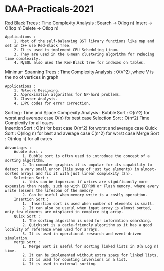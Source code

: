 # DAA-Practicals-2021
Red Black Trees : 
    Time Complexity Analysis :
        Search -> O(log n)
        Insert -> O(log n)
        Delete -> O(log n)
    
    Applications : 
        1. Most of the self-balancing BST library functions like map and set in C++ use Red-Black Tree.
        2. It is used to implement CPU Scheduling Linux. 
        3. They are used in the K-mean clustering algorithm for reducing time complexity.
        4. MySQL also uses the Red-Black tree for indexes on tables.


Minimum Spanning Trees : 
    Time Complexity Analysis : 
        O(V^2)  ,where V is the no of vertices in graph
    
    Applications :
        1. Network Designing.
        2. Approximation algorithms for NP-hard problems.
        3. Cluster Analysis.
        4. LDPC codes for error Correction.

Sorting :
    Time and Space Complexity Analysis :
        Bubble Sort : O(n^2) for worst and average case 
                      O(n) for best case 
        Selection Sort : O(n^2) Time Complexity for all cases  
        Insertion Sort : O(n) for best case
                         O(n^2) for worst and average case
        Quick Sort : O(nlog n) for best and average case
                     O(n^2) for worst case
        Merge Sort : O(nlog n) for all cases

    Advantages :
        Bubble Sort : 
            1. Bubble sort is often used to introduce the concept of a sorting algorithm. 
            2. In computer graphics it is popular for its capability to detect a very small error (like swap of just two elements) in almost-sorted arrays and fix it with just linear complexity (2n).
        Selection Sort :
            1. This can be important if writes are significantly more expensive than reads, such as with EEPROM or Flash memory, where every write lessens the lifespan of the memory.
            2. Can be useful when memory write is a costly operation.
        Insertion Sort :
            1.  Insertion sort is used when number of elements is small. 
            2. It can also be useful when input array is almost sorted, only few elements are misplaced in complete big array.
        Quick Sort :
            1. The sorting algorithm is used for information searching.
            2. Quicksort is a cache-friendly algorithm as it has a good locality of reference when used for arrays.
            3. It is used in operational research and event-driven simulation.
        Merge Sort :
            1. Merge Sort is useful for sorting linked lists in O(n Log n) time.
            2. It can be implemented without extra space for linked lists.
            3. It is used for counting inversions in a list.
            4. It is used in external sorting. 
